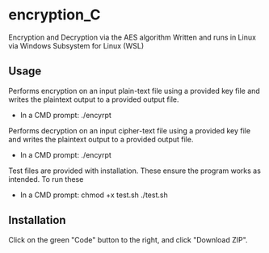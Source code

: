 # encryption_C
Encryption and Decryption via the AES algorithm
Written and runs in Linux via Windows Subsystem for Linux (WSL)


## Usage ##

Performs encryption on an input plain-text file using a provided key file and writes the plaintext output to a provided output file.
- In a CMD prompt: ./encyrpt <key-file> <input-file> <output-file> 

Performs decryption on an input cipher-text file using a provided key file and writes the plaintext output to a provided output file.
- In a CMD prompt: ./encyrpt <key-file> <input-file> <output-file>

Test files are provided with installation. These ensure the program works as intended. To run these
- In a CMD prompt: chmod +x test.sh
                   ./test.sh


## Installation

Click on the green "Code" button to the right, and click "Download ZIP". 